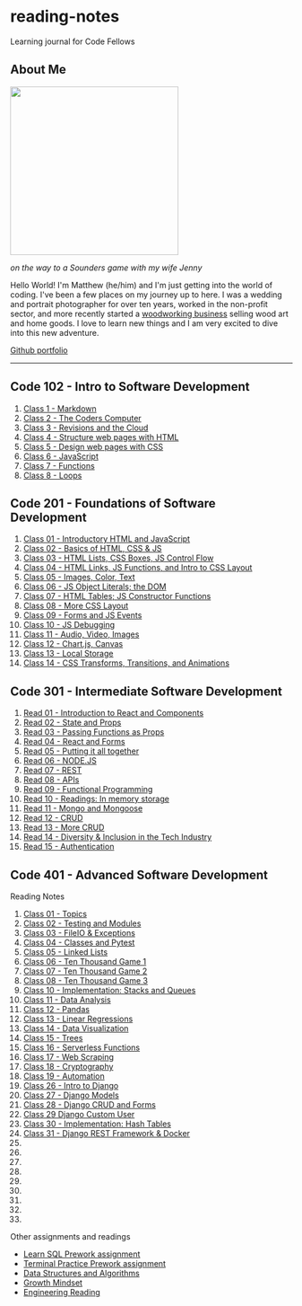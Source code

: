 # reading-notes
Learning journal for Code Fellows

## About Me

<img src="https://user-images.githubusercontent.com/106119331/170121988-12ab9569-1f92-43df-90c4-e6ec3e9a202f.jpg" width=300>

*on the way to a Sounders game with my wife Jenny*

Hello World! I'm Matthew (he/him) and I'm just getting into the world of coding. I've been a few places on my journey up to here. I was a wedding and portrait photographer for over ten years, worked in the non-profit sector, and more recently started a [woodworking business](https://www.zoewoodworks.com) selling wood art and home goods. I love to learn new things and I am very excited to dive into this new adventure. 
  
[Github portfolio](https://github.com/MatthewGebhart)

----


## Code 102 - Intro to Software Development

1. [Class 1 - Markdown](./Code-102-notes/Class-1.md)
2. [Class 2 - The Coders Computer](./Code-102-notes/Class-2.md)
3. [Class 3 - Revisions and the Cloud](./Code-102-notes/Class-3.md)
4. [Class 4 - Structure web pages with HTML](./Code-102-notes/Class-4.md)
5. [Class 5 - Design web pages with CSS](./Code-102-notes/Class-5.md)
6. [Class 6 - JavaScript](./Code-102-notes/Class-6.md)
7. [Class 7 - Functions](./Code-102-notes/Class-7.md)
8. [Class 8 - Loops](./Code-102-notes/Class-8.md)
  
## Code 201 - Foundations of Software Development

01. [Class 01 - Introductory HTML and JavaScript](./Code-201-notes/class-01.md)
02. [Class 02 - Basics of HTML, CSS & JS](./Code-201-notes/class-02.md)
03. [Class 03 - HTML Lists, CSS Boxes, JS Control Flow](./Code-201-notes/class-03.md)
04. [Class 04 - HTML Links, JS Functions, and Intro to CSS Layout](./Code-201-notes/class-04.md)
05. [Class 05 - Images, Color, Text](./Code-201-notes/class-05.md)
06. [Class 06 - JS Object Literals; the DOM](./Code-201-notes/class-06.md)
07. [Class 07 - HTML Tables; JS Constructor Functions](./Code-201-notes/class-07.md)
08. [Class 08 - More CSS Layout](./Code-201-notes/class-08.md)
09. [Class 09 - Forms and JS Events](./Code-201-notes/class-09.md)
10. [Class 10 - JS Debugging](./Code-201-notes/class-10.md)
11. [Class 11 - Audio, Video, Images](./Code-201-notes/class-11.md)
12. [Class 12 - Chart.js, Canvas](./Code-201-notes/class-12.md)
13. [Class 13 - Local Storage](./Code-201-notes/class-13.md)
14. [Class 14 -  CSS Transforms, Transitions, and Animations](./Code-201-notes/class-14.md)

## Code 301 - Intermediate Software Development

01. [Read 01 - Introduction to React and Components](./Code-301-notes/class-01.md)
02. [Read 02 - State and Props](./Code-301-notes/class-02.md)
03. [Read 03 - Passing Functions as Props](./Code-301-notes/class-03.md)
04. [Read 04 - React and Forms](./Code-301-notes/class-04.md)
05. [Read 05 - Putting it all together](./Code-301-notes/class-05.md)
06. [Read 06 - NODE.JS](./Code-301-notes/class-06.md)
07. [Read 07 - REST](./Code-301-notes/class-07.md)
08. [Read 08 - APIs](./Code-301-notes/class-08.md)
09. [Read 09 - Functional Programming](./Code-301-notes/class-09.md)
10. [Read 10 - Readings: In memory storage](./Code-301-notes/class-10.md)
11. [Read 11 - Mongo and Mongoose](./Code-301-notes/class-11.md)
12. [Read 12 - CRUD](./Code-301-notes/class-12.md)
13. [Read 13 - More CRUD](./Code-301-notes/class-13.md)
14. [Read 14 - Diversity & Inclusion in the Tech Industry](./Code-301-notes/class-14.md)
15. [Read 15 - Authentication](./Code-301-notes/class-15.md)

## Code 401 - Advanced Software Development

Reading Notes

01. [Class 01 - Topics](./Code-401-notes/class-01.md)
02. [Class 02 - Testing and Modules](./Code-401-notes/class-02.md)
03. [Class 03 - FileIO & Exceptions](Code-401-notes/class-03.md)
04. [Class 04 - Classes and Pytest](Code-401-notes/class-04.md)
05. [Class 05 - Linked Lists](Code-401-notes/class-05.md)
06. [Class 06 - Ten Thousand Game 1](Code-401-notes/class-06.md)
07. [Class 07 - Ten Thousand Game 2](Code-401-notes/class-07.md)
08. [Class 08 - Ten Thousand Game 3](Code-401-notes/class-08.md)
10. [Class 10 - Implementation: Stacks and Queues](Code-401-notes/class-10.md)
11. [Class 11 - Data Analysis](Code-401-notes/class-11.md)
12. [Class 12 - Pandas](Code-401-notes/class-12.md)
13. [Class 13 - Linear Regressions](Code-401-notes/class-13.md)
14. [Class 14 - Data Visualization](Code-401-notes/class-14.md)
15. [Class 15 - Trees](Code-401-notes/class-15.md)
16. [Class 16 - Serverless Functions](Code-401-notes/class-16.md)
17. [Class 17 - Web Scraping](Code-401-notes/class-17.md)
18. [Class 18 - Cryptography](Code-401-notes/class-18.md)
19. [Class 19 - Automation](Code-401-notes/class-19.md)
26. [Class 26 - Intro to Django](Code-401-notes/class-26.md)
27. [Class 27 - Django Models](Code-401-notes/class-27.md)
28. [Class 28 - Django CRUD and Forms](Code-401-notes/class-28.md)
29. [Class 29 Django Custom User](Code-401-notes/class-29.md)
30. [Class 30 - Implementation: Hash Tables](Code-401-notes/class-30.md)
31. [Class 31 - Django REST Framework & Docker](Code-401-notes/class-31.md)
32. 
33. 
34. 
35. 
36. 
37. 
38. 
39. 
40. 




Other assignments and readings
- [Learn SQL Prework assignment](./Code-401-notes/LearnSQLprework.md)
- [Terminal Practice Prework assignment](./Code-401-notes/TerminalPractice.md)
- [Data Structures and Algorithms](./Code-401-notes/DataStructuresAndAlgorithms.md)
- [Growth Mindset](./Code-401-notes/GrowthMindset.md)
- [Engineering Reading](./Code-401-notes/EngineeringReading.md)